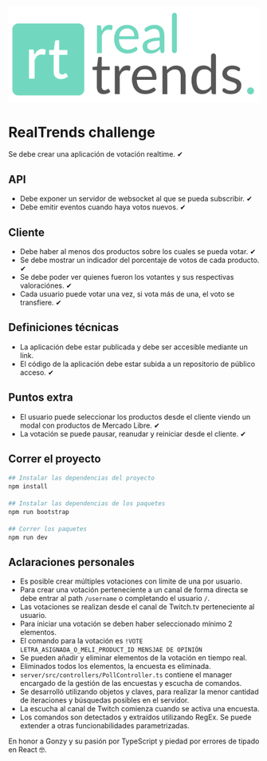 ![RealTrends](./logo.svg "RealTrends")

# RealTrends challenge
Se debe crear una aplicación de votación realtime. ✔

## API
* Debe exponer un servidor de websocket al que se pueda subscribir. ✔
* Debe emitir eventos cuando haya votos nuevos. ✔

## Cliente
* Debe haber al menos dos productos sobre los cuales se pueda votar. ✔
* Se debe mostrar un indicador del porcentaje de votos de cada producto. ✔
* Se debe poder ver quienes fueron los votantes y sus respectivas valoraciónes. ✔
* Cada usuario puede votar una vez, si vota más de una, el voto se transfiere. ✔

## Definiciones técnicas
* La aplicación debe estar publicada y debe ser accesible mediante un link.
* El código de la aplicación debe estar subida a un repositorio de público acceso. ✔

## Puntos extra
* El usuario puede seleccionar los productos desde el cliente viendo un modal con productos de Mercado Libre. ✔
* La votación se puede pausar, reanudar y reiniciar desde el cliente. ✔

## Correr el proyecto
```bash
## Instalar las dependencias del proyecto
npm install

## Instalar las dependencias de los paquetes
npm run bootstrap

## Correr los paquetes
npm run dev
```

## Aclaraciones personales
* Es posible crear múltiples votaciones con límite de una por usuario.
* Para crear una votación perteneciente a un canal de forma directa se debe entrar al path `/username` o completando el usuario `/`.
* Las votaciones se realizan desde el canal de Twitch.tv perteneciente al usuario.
* Para iniciar una votación se deben haber seleccionado mínimo 2 elementos.
* El comando para la votación es `!VOTE LETRA_ASIGNADA_O_MELI_PRODUCT_ID MENSJAE DE OPINIÓN`
* Se pueden añadir y eliminar elementos de la votación en tiempo real.
* Eliminados todos los elementos, la encuesta es eliminada.
* `server/src/controllers/PollController.ts` contiene el manager encargado de la gestión de las encuestas y escucha de comandos.
* Se desarrolló utilizando objetos y claves, para realizar la menor cantidad de iteraciones y búsquedas posibles en el servidor.
* La escucha al canal de Twitch comienza cuando se activa una encuesta.
* Los comandos son detectados y extraídos utilizando RegEx. Se puede extender a otras funcionabilidades parametrizadas.

En honor a Gonzy y su pasión por TypeScript y piedad por errores de tipado en React 🤓.